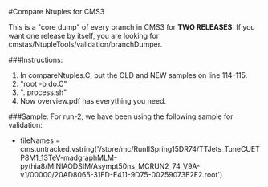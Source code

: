 #Compare Ntuples for CMS3

This is a "core dump" of every branch in CMS3 for **TWO RELEASES**.  If you want one release by itself, you are looking for cmstas/NtupleTools/validation/branchDumper.  

###Instructions:
1. In compareNtuples.C, put the OLD and NEW samples on line 114-115. 
2. "root -b do.C"
3. ". process.sh" 
4. Now overview.pdf has everything you need. 

###Sample:
For run-2, we have been using the following sample for validation:
 - fileNames = cms.untracked.vstring('/store/mc/RunIISpring15DR74/TTJets_TuneCUETP8M1_13TeV-madgraphMLM-pythia8/MINIAODSIM/Asympt50ns_MCRUN2_74_V9A-v1/00000/20AD8065-31FD-E411-9D75-00259073E2F2.root')
